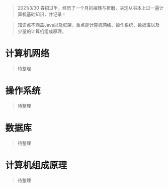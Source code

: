 > 2021/3/30 春招过半，经历了一个月的摧残与折磨，决定从书本上过一遍计算机基础知识，并记录！

> 知识点不涵盖Java以及框架，重点是计算机网络、操作系统、数据库以及少量的计算机组成原理。

# 计算机网络
> 待整理

# 操作系统
> 待整理

# 数据库
> 待整理

# 计算机组成原理
> 待整理
